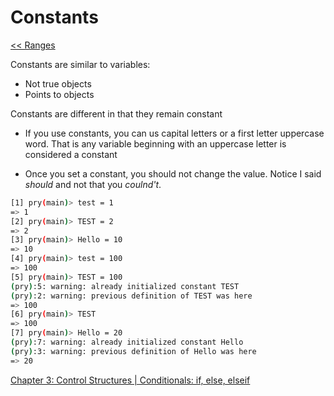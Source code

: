 Constants
=========

[<< Ranges](https://github.com/KLVTZ/Ruby-Essentials/blob/master/notes/Chapter_02:%20Ruby%20Object%20Types/11.ranges.md)

Constants are similar to variables:
- Not true objects
- Points to objects

Constants are different in that they remain constant

- If you use constants, you can us capital letters or a first letter uppercase
  word. That is any variable beginning with an uppercase letter is considered a
  constant

- Once you set a constant, you should not change the value. Notice I said
  *should* and not that you *coulnd't*.

```bash
[1] pry(main)> test = 1
=> 1
[2] pry(main)> TEST = 2
=> 2
[3] pry(main)> Hello = 10
=> 10
[4] pry(main)> test = 100
=> 100
[5] pry(main)> TEST = 100
(pry):5: warning: already initialized constant TEST
(pry):2: warning: previous definition of TEST was here
=> 100
[6] pry(main)> TEST
=> 100
[7] pry(main)> Hello = 20
(pry):7: warning: already initialized constant Hello
(pry):3: warning: previous definition of Hello was here
=> 20
```

[Chapter 3: Control Structures | Conditionals: if, else, elseif ](https://github.com/KLVTZ/Ruby-Essentials/blob/master/notes/Chapter_03:%20Control%20Structures/01.conditionals_if_else_elseif.md)
